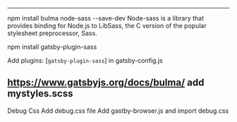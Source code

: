 -------------------------------------------------------------------------------------------------------------------------------
npm install bulma node-sass --save-dev
Node-sass is a library that provides binding for Node.js to LibSass, the C version of the popular stylesheet preprocessor, Sass.

npm install gatsby-plugin-sass

Add
plugins: [`gatsby-plugin-sass`]
in gatsby-config.js

https://www.gatsbyjs.org/docs/bulma/
add mystyles.scss
--------------------------------------------------------------------------------------------------------------------------------

Debug Css
Add debug.css file
Add gastby-browser.js and import debug.css